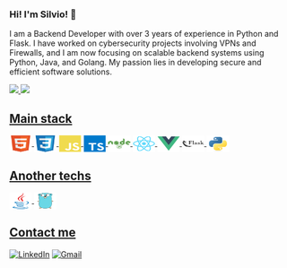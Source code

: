 ### Hi! I'm Silvio! 👋

I am a Backend Developer with over 3 years of experience in Python and Flask. I have worked on cybersecurity projects involving VPNs and Firewalls, and I am now focusing on scalable backend systems using Python, Java, and Golang. My passion lies in developing secure and efficient software solutions.


<div>
  <a href="https://github.com/silviorneto">
  <img height="200em" src="https://github-readme-stats.vercel.app/api?username=silviorneto&show_icons=true&theme=dark&include_all_commits=true&count_private=true"/>
  <img height="200em" src="https://github-readme-stats.vercel.app/api/top-langs/?username=silviorneto&layout=compact&langs_count=10&theme=dark"/>
</div>

## Main stack
<div style="display: inline_block">
  <img align="center" height="30" width="40" src="https://raw.githubusercontent.com/devicons/devicon/master/icons/html5/html5-original.svg" alt="HTML5">
  <img align="center" height="30" width="40" src="https://raw.githubusercontent.com/devicons/devicon/master/icons/css3/css3-original.svg" alt="CSS3">
  <img align="center" height="30" width="40" src="https://raw.githubusercontent.com/devicons/devicon/master/icons/javascript/javascript-plain.svg" alt="Javascript">
  <img align="center" height="30" width="40" src="https://raw.githubusercontent.com/devicons/devicon/master/icons/typescript/typescript-plain.svg" alt="Typescript">
  <img align="center" height="30" width="40" src="https://raw.githubusercontent.com/devicons/devicon/master/icons/nodejs/nodejs-plain-wordmark.svg" alt="nodejs">
  <img align="center" height="30" width="40" src="https://raw.githubusercontent.com/devicons/devicon/master/icons/react/react-original.svg" alt="React">
  <img align="center" height="30" width="40" src="https://raw.githubusercontent.com/devicons/devicon/master/icons/vuejs/vuejs-original.svg" alt="Vue">
  <img align="center" height="30" width="40" style="background-color: white;" src="https://raw.githubusercontent.com/devicons/devicon/master/icons/flask/flask-original-wordmark.svg" alt="Flask">
  <img align="center" height="30" width="40" src="https://raw.githubusercontent.com/devicons/devicon/master/icons/python/python-original.svg" alt="Python">
</div>

## Another techs
<div style="display: inline_block">
  <img align="center" height="30" width="40" src="https://raw.githubusercontent.com/devicons/devicon/master/icons/java/java-original.svg" alt="Java 11">
  <img align="center" height="30" width="40" src="https://raw.githubusercontent.com/devicons/devicon/master/icons/go/go-original.svg" alt="Golang">
</div>                                                     
  
## Contact me
[![LinkedIn](https://img.shields.io/badge/LinkedIn-0077B5?style=for-the-badge&logo=linkedin&logoColor=white
)](https://www.linkedin.com/in/silvioromanoneto/)
[![Gmail](https://img.shields.io/badge/Gmail-D14836?style=for-the-badge&logo=gmail&logoColor=white
)](mailto:silvioromano.dev@gmail.com)
